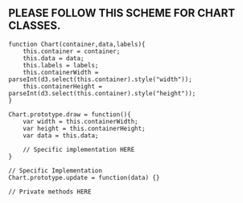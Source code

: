 PLEASE FOLLOW THIS SCHEME FOR CHART CLASSES.
----------------------------------------

	function Chart(container,data,labels){
		this.container = container;
		this.data = data;
		this.labels = labels;
		this.containerWidth = parseInt(d3.select(this.container).style("width"));
		this.containerHeight = parseInt(d3.select(this.container).style("height"));
	}
	
	Chart.prototype.draw = function(){
	  	var width = this.containerWidth;
	  	var height = this.containerHeight;
	  	var data = this.data; 	
	
	  	// Specific implementation HERE
	}
	
	// Specific Implementation
	Chart.prototype.update = function(data) {}
		
	// Private methods HERE
